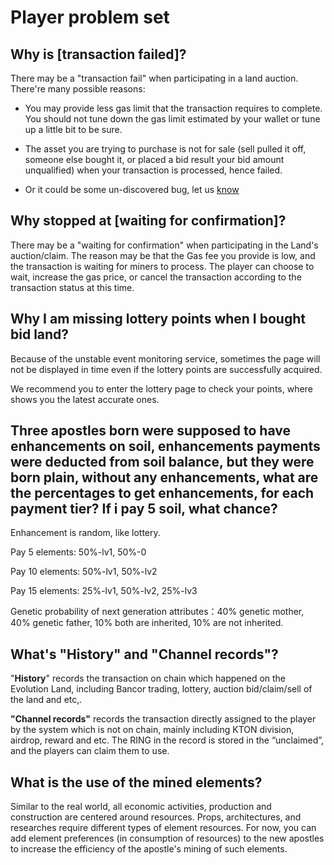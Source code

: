 # Player problem set

## Why is \[transaction failed\]?

There may be a "transaction fail" when participating in a land auction. There're many possible reasons:

- You may provide less gas limit that the transaction requires to complete. You should not tune down the gas limit estimated by your wallet or tune up a little bit to be sure.
- The asset you are trying to purchase is not for sale (sell pulled it off, someone else bought it, or placed a bid result your bid amount unqualified) when your transaction is processed, hence failed. 

- Or it could be some un-discovered bug, let us [know](/overview/feedback-and-support)

## Why stopped at \[waiting for confirmation\]?

There may be a "waiting for confirmation" when participating in the Land's auction/claim. The reason may be that the Gas fee you provide is low, and the transaction is waiting for miners to process. The player can choose to wait, increase the gas price, or cancel the transaction according to the transaction status at this time.

## **Why I am missing lottery points when I bought bid land?**

Because of the unstable event monitoring service, sometimes the page will not be displayed in time even if the lottery points are successfully acquired.

We recommend you to enter the lottery page to check your points, where shows you the latest accurate ones.

## **Three apostles born were supposed to have enhancements on soil, enhancements payments were deducted from soil balance, but they were born plain, without any enhancements, what are the percentages to get enhancements, for each payment tier? If i pay 5 soil, what chance?** 

Enhancement is random, like lottery.

Pay 5 elements: 50%-lv1, 50%-0

Pay 10 elements: 50%-lv1, 50%-lv2

Pay 15 elements: 25%-lv1, 50%-lv2, 25%-lv3

Genetic probability of next generation attributes：40% genetic mother, 40% genetic father, 10% both are inherited, 10% are not inherited.

## What's "History" and "Channel records"?

"**History**" records the transaction on chain which happened on the Evolution Land, including Bancor trading, lottery, auction bid/claim/sell of the land and etc,.

**"Channel records"** records the transaction directly assigned to the player by the system which is not on chain, mainly including KTON division, airdrop, reward and etc. The RING in the record is stored in the “unclaimed”, and the players can claim them to use.

## **What is the use of the mined elements?**

Similar to the real world, all economic activities, production and construction are centered around resources. Props, architectures, and researches require different types of element resources. For now, you can add element preferences \(in consumption of resources\) to the new apostles to increase the efficiency of the apostle's mining of such elements.

